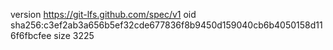 version https://git-lfs.github.com/spec/v1
oid sha256:c3ef2ab3a656b5ef32cde677836f8b9450d159040cb6b4050158d116f6fbcfee
size 3225
